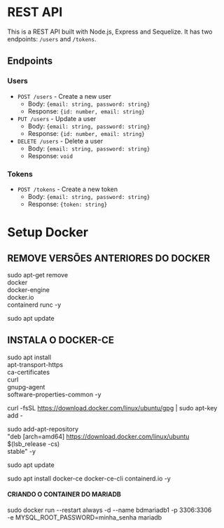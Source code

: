 # REST API

This is a REST API built with Node.js, Express and Sequelize. It has two endpoints: `/users` and `/tokens`.

## Endpoints

### Users

- `POST /users` - Create a new user
  - Body: `{email: string, password: string}`
  - Response: `{id: number, email: string}`
- `PUT /users` - Update a user
  - Body: `{email: string, password: string}`
  - Response: `{id: number, email: string}`
- `DELETE /users` - Delete a user
  - Body: `{email: string, password: string}`
  - Response: `void`

### Tokens

- `POST /tokens` - Create a new token
  - Body: `{email: string, password: string}`
  - Response: `{token: string}`

# Setup Docker

## REMOVE VERSÕES ANTERIORES DO DOCKER

sudo apt-get remove \
 docker \
 docker-engine \
 docker.io \
 containerd runc -y

sudo apt update

## INSTALA O DOCKER-CE

sudo apt install \
 apt-transport-https \
 ca-certificates \
 curl \
 gnupg-agent \
 software-properties-common -y

curl -fsSL https://download.docker.com/linux/ubuntu/gpg | sudo apt-key add -

sudo add-apt-repository \
 "deb [arch=amd64] https://download.docker.com/linux/ubuntu \
 $(lsb_release -cs) \
 stable" -y

sudo apt update

sudo apt install docker-ce docker-ce-cli containerd.io -y

#### CRIANDO O CONTAINER DO MARIADB

sudo docker run --restart always -d --name bdmariadb1 -p 3306:3306 \
 -e MYSQL_ROOT_PASSWORD=minha_senha mariadb
